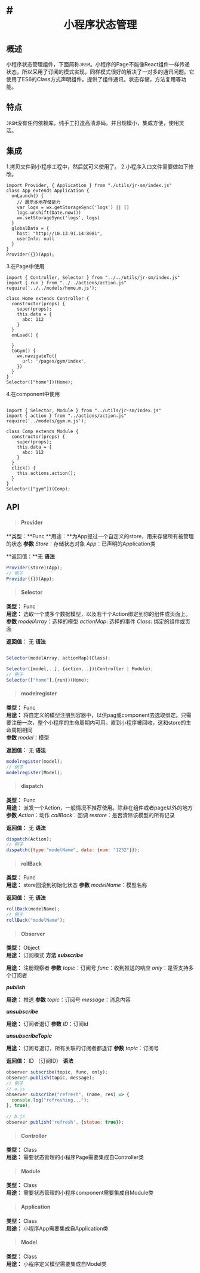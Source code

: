 # # <div style="text-align:center">小程序状态管理</div>
## 概述

小程序状态管理组件，下面简称`JRSM`。小程序的Page不能像React组件一样传递状态，所以采用了订阅的模式实现，同样模式很好的解决了一对多的通讯问题。它使用了ES6的Class方式声明组件。提供了组件通讯，状态存储，方法复用等功能。

## 特点
`JRSM`没有任何依赖库，纯手工打造高清源码。并且规模小，集成方便，使用灵活。

## 集成

1.拷贝文件到小程序工程中，然后就可义使用了。
2.小程序入口文件需要做如下修改。

``` 
import Provider, { Application } from "./utils/jr-sm/index.js"
class App extends Application {
  onLaunch() {
    // 展示本地存储能力
    var logs = wx.getStorageSync('logs') || []
    logs.unshift(Date.now())
    wx.setStorageSync('logs', logs)
  }
  globalData = {
    host: "http://10.13.91.14:8081",
    userInfo: null
  }
}
Provider({})(App);

```

3.在Page中使用

```
import { Controller, Selector } from "../../utils/jr-sm/index.js"
import { run } from "../../actions/action.js"
require('../../models/home.m.js');

class Home extends Controller {
  constructor(props) {
    super(props);
    this.data = {
      abc: 112
    }
  }
  onLoad() {

  }
  toGym() {
    wx.navigateTo({
      url: '/pages/gym/index',
    })
  }
}
Selector(["home"])(Home);
```
4.在component中使用

```

import { Selector, Module } from "../utils/jr-sm/index.js"
import { action } from "../actions/action.js"
require('../models/gym.m.js');

class Comp extends Module {
  constructor(props) {
    super(props);
    this.data = {
      abc: 112
    }
  }
  click() {
    this.actions.action();
  }
}
Selector(["gym"])(Comp);

```

## API

>#### Provider

**类型：**Func
**用途：**为App提过一个自定义的store，用来存储所有被管理的状态
**参数**
*Store*：存储状态对象
*App*：已声明的Application类

**返回值：**无
**语法**

``` javascript
Provider(store)(App);
// 例子
Provider({})(App);
```
>#### Selector

**类型：** Func  
**用途：** 选取一个或多个数据模型，以及若干个Action绑定到你的组件或页面上。  
**参数**
*modelArray*：选择的模型
*actionMap*: 选择的事件
*Class*: 绑定的组件或页面

**返回值：** 无
**语法**

``` javascript

Selector(modelArray, actionMap)(Class);

Selector([model,..], {action,..})(Controller | Module);
// 例子
Selector(["home"],{run})(Home);
```
>#### modelregister

**类型：** Func  
**用途：** 将自定义的模型注册到容器中，以供pag或component去选取绑定。只需要注册一次，整个小程序的生命周期内可用。直到小程序被回收，这和store的生命周期相同  
**参数**
*model*：模型

**返回值：** 无
**语法**

``` javascript
modelregister(model);
// 例子
modelregister(Model);
```

>#### dispatch

**类型：** Func  
**用途：** 派发一个Action，一般情况不推荐使用。除非在组件或者page以外的地方
**参数**
*Action*：动作
*callBack*：回调
*restore*：是否清除该模型的所有记录

**返回值：** 无
**语法**

``` javascript
dispatch(Action);
// 例子
dispatch({type:"modelName", data: {num: "1232"}});
```

>#### rollBack

**类型：** Func  
**用途：** store回滚到初始化状态
**参数**
*modelName*：模型名称

**返回值：** 无
**语法**

``` javascript
rollBack(modelName);
// 例子
rollBack("modelName");
```

>#### Observer

**类型：** Object  
**用途：** 订阅模式
**方法**
***subscribe***

**用途：** 注册观察者
**参数**
*topic*：订阅号
*func*：收到推送的响应
*only*：是否支持多个订阅者

***publish***

**用途：** 推送
**参数**
*topic*：订阅号
*message*：消息内容

***unsubscribe***

**用途：** 订阅者退订
**参数**
*ID*：订阅id

***unsubscribeTopic***

**用途：** 订阅号退订，所有关联的订阅者都退订
**参数**
*topic*：订阅号

**返回值：** ID （订阅ID）
**语法**

``` javascript
observer.subscribe(topic, func, only);
observer.publish(topic, message);
// 例子
// a.js
observer.subscribe("refresh", (name, res) => {
  console.log("refreshing...");
}, true);
    
// b.js
observer.publish('refresh', {statue: true});

```

>#### Controller

**类型：** Class  
**用途：** 需要状态管理的小程序Page需要集成自Controller类

>#### Module

**类型：** Class  
**用途：** 需要状态管理的小程序component需要集成自Module类  

>#### Application

**类型：** Class  
**用途：** 小程序App需要集成自Application类

>#### Model

**类型：** Class  
**用途：** 小程序定义模型需要集成自Model类

